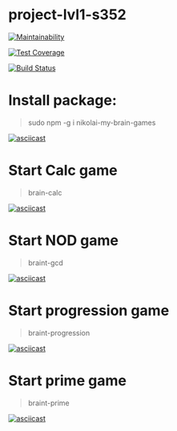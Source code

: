 # project-lvl1-s352
[![Maintainability](https://api.codeclimate.com/v1/badges/a99a88d28ad37a79dbf6/maintainability)](https://codeclimate.com/github/codeclimate/codeclimate/maintainability)

[![Test Coverage](https://api.codeclimate.com/v1/badges/a99a88d28ad37a79dbf6/test_coverage)](https://codeclimate.com/github/codeclimate/codeclimate/test_coverage)

[![Build Status](https://travis-ci.org/bombom70/project-lvl1-s352.svg?branch=master)](https://travis-ci.org/bombom70/project-lvl1-s352)

# Install package: # 
> sudo npm -g i nikolai-my-brain-games

[![asciicast](https://asciinema.org/a/OIUHb6gG1xQGaEIp9asiSlrtP.png)](https://asciinema.org/a/OIUHb6gG1xQGaEIp9asiSlrtP)


# Start Calc game #
> brain-calc

[![asciicast](https://asciinema.org/a/6lhAbXxX8rqoaYOWkgtFIttfx.png)](https://asciinema.org/a/6lhAbXxX8rqoaYOWkgtFIttfx)

# Start NOD game #
> braint-gcd

[![asciicast](https://asciinema.org/a/g4BAAuRf8HmoglXlKvapU2DcD.png)](https://asciinema.org/a/g4BAAuRf8HmoglXlKvapU2DcD)

# Start progression game #
> braint-progression

[![asciicast](https://asciinema.org/a/Qqrax4OTRuWAOcsLKCBlgSgV1.png)](https://asciinema.org/a/Qqrax4OTRuWAOcsLKCBlgSgV1)

# Start prime game #
> braint-prime

[![asciicast](https://asciinema.org/a/441Vq18djn3JPxgdj3QUK7dHs.png)](https://asciinema.org/a/441Vq18djn3JPxgdj3QUK7dHs)
